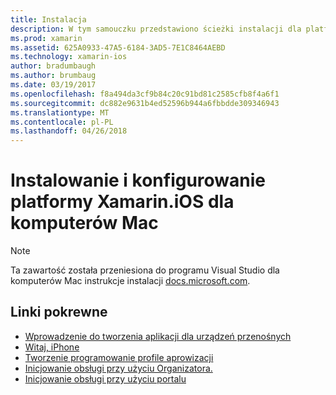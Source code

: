 ```yaml
---
title: Instalacja
description: W tym samouczku przedstawiono ścieżki instalacji dla platformy Xamarin.iOS.
ms.prod: xamarin
ms.assetid: 625A0933-47A5-6184-3AD5-7E1C8464AEBD
ms.technology: xamarin-ios
author: bradumbaugh
ms.author: brumbaug
ms.date: 03/19/2017
ms.openlocfilehash: f8a494da3cf9b84c20c91bd81c2585cfb8f4a6f1
ms.sourcegitcommit: dc882e9631b4ed52596b944a6fbbdde309346943
ms.translationtype: MT
ms.contentlocale: pl-PL
ms.lasthandoff: 04/26/2018
---
```

# <a name="installing-and-configuring-xamarinios-on-mac"></a>Instalowanie i konfigurowanie platformy Xamarin.iOS dla komputerów Mac

> [!NOTE]
> Ta zawartość została przeniesiona do programu Visual Studio dla komputerów Mac instrukcje instalacji [docs.microsoft.com](https://docs.microsoft.com/visualstudio/mac/installation).



## <a name="related-links"></a>Linki pokrewne

- [Wprowadzenie do tworzenia aplikacji dla urządzeń przenośnych](~/cross-platform/get-started/introduction-to-mobile-development.md)
- [Witaj, iPhone](~/ios/get-started/hello-ios/index.md)
- [Tworzenie programowanie profile aprowizacji](http://developer.apple.com/library/ios/#documentation/ToolsLanguages/Conceptual/DevPortalGuide/CreatingandDownloadingDevelopmentProvisioningProfiles/CreatingandDownloadingDevelopmentProvisioningProfiles.html)
- [Inicjowanie obsługi przy użyciu Organizatora.](http://developer.apple.com/library/ios/#recipes/xcode_help-devices_organizer/articles/provision_device_for_development-generic.html)
- [Inicjowanie obsługi przy użyciu portalu](http://developer.apple.com/library/ios/#recipes/ProvisioningPortal_Recipes/DownloadingaProvisioningProfile/DownloadingaProvisioningProfile.html)
